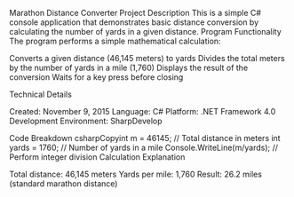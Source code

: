 Marathon Distance Converter
Project Description
This is a simple C# console application that demonstrates basic distance conversion by calculating the number of yards in a given distance.
Program Functionality
The program performs a simple mathematical calculation:

Converts a given distance (46,145 meters) to yards
Divides the total meters by the number of yards in a mile (1,760)
Displays the result of the conversion
Waits for a key press before closing

Technical Details

Created: November 9, 2015
Language: C#
Platform: .NET Framework 4.0
Development Environment: SharpDevelop

Code Breakdown
csharpCopyint m = 46145;           // Total distance in meters
int yards = 1760;        // Number of yards in a mile
Console.WriteLine(m/yards);  // Perform integer division
Calculation Explanation

Total distance: 46,145 meters
Yards per mile: 1,760
Result: 26.2 miles (standard marathon distance)
